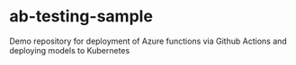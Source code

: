 # ab-testing-sample
Demo repository for deployment of Azure functions via Github Actions and deploying models to Kubernetes

